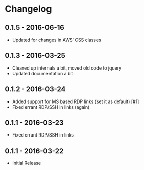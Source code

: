 # Changelog

## 0.1.5 - 2016-06-16
- Updated for changes in AWS' CSS classes

## 0.1.3 - 2016-03-25
- Cleaned up internals a bit, moved old code to jquery
- Updated documentation a bit

## 0.1.2 - 2016-03-24
- Added support for MS based RDP links (set it as default) [#1]
- Fixed errant RDP/SSH in links (again)

## 0.1.1 - 2016-03-23
- Fixed errant RDP/SSH in links

## 0.1.1 - 2016-03-22
- Initial Release
